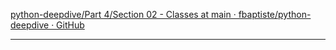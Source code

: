 
[python-deepdive/Part 4/Section 02 - Classes at main · fbaptiste/python-deepdive · GitHub](https://github.com/fbaptiste/python-deepdive/tree/main/Part%204/Section%2002%20-%20Classes)

---

